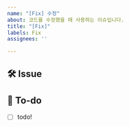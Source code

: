```yaml
---
name: "[Fix] 수정"
about: 코드를 수정했을 때 사용하는 이슈입니다.
title: "[Fix]"
labels: Fix
assignees: ''

---
```


## 🛠 Issue

<!-- 이슈에 대해 설명해주세요 -->

## 📝 To-do

<!-- 진행할 작업에 대해 적어주세요 -->

- [ ] todo!
